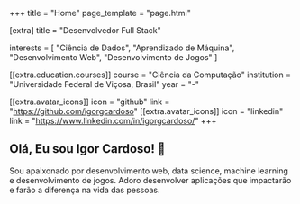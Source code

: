 +++
title = "Home"
page_template = "page.html"

[extra]
title = "Desenvolvedor Full Stack"

interests = [
"Ciência de Dados",
"Aprendizado de Máquina",
"Desenvolvimento Web",
"Desenvolvimento de Jogos"
]

[[extra.education.courses]]
course = "Ciência da Computação"
institution = "Universidade Federal de Viçosa, Brasil"
year = "-"

[[extra.avatar_icons]]
icon = "github"
link = "https://github.com/igorgcardoso"
[[extra.avatar_icons]]
icon = "linkedin"
link = "https://www.linkedin.com/in/igorgcardoso/"
+++

## Olá, Eu sou Igor Cardoso! 👋

Sou apaixonado por desenvolvimento web, data science, machine learning e desenvolvimento de jogos. Adoro desenvolver aplicações que impactarão e farão a diferença na vida das pessoas.
